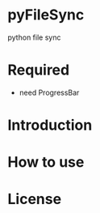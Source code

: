 # pyFileSync
python file sync

# Required
* need ProgressBar

# Introduction

# How to use

# License

